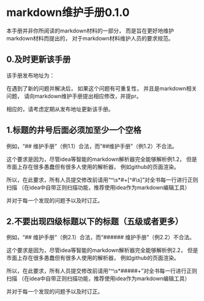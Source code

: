 # markdown维护手册0.1.0
本手册并非你所阅读的markdown材料的一部分，
而是旨在更好地维护markdown材料而提出的，
对于markdown材料维护人员的要求规范。

## 0.及时更新该手册
该手册发布地址为：

在遇到了新的问题并解决后，
如果这个问题有可重复性，
并且是markdown相关问题，
请向markdown维护手册提出相应修改，并提pr。

相应的，请考虑定期从发布地址更新该手册。

## 1.标题的井号后面必须加至少一个空格
例如，“## 维护手册”（例1.1）合法，而“##维护手册”（例1.2）不合法。

这个要求是因为，尽管idea等智能的markdown解析器完全能够解析例1.2，
但是市面上存在很多愚蠢但有很多人使用的解析器，
例如github的页面渲染。

所以，在此要求，所有人员提交修改前请用“^\s*#+[^#\s]”对全书每一行进行正则扫描
（在idea中自带正则扫描功能，推荐使用idea作为markdown编辑工具）

并对于每一个发现的问题予以及时订正。

## 2.不要出现四级标题以下的标题（五级或者更多）
例如，“## 维护手册”（例2.1）合法，而“###### 维护手册”（例2.2）不合法。

这个要求是因为，尽管idea等智能的markdown解析器完全能够解析例2.2，
但是市面上存在很多愚蠢但有很多人使用的解析器，
例如github的页面渲染。

所以，在此要求，所有人员提交修改前请用“^\s*#####+”对全书每一行进行正则扫描
（在idea中自带正则扫描功能，推荐使用idea作为markdown编辑工具）

并对于每一个发现的问题予以及时订正。
